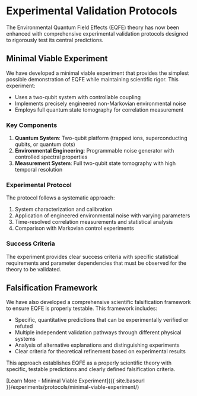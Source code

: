 # Experimental Validation Protocols

The Environmental Quantum Field Effects (EQFE) theory has now been enhanced with comprehensive experimental validation protocols designed to rigorously test its central predictions.

## Minimal Viable Experiment

We have developed a minimal viable experiment that provides the simplest possible demonstration of EQFE while maintaining scientific rigor. This experiment:

- Uses a two-qubit system with controllable coupling
- Implements precisely engineered non-Markovian environmental noise
- Employs full quantum state tomography for correlation measurement

### Key Components

1. **Quantum System**: Two-qubit platform (trapped ions, superconducting qubits, or quantum dots)
2. **Environmental Engineering**: Programmable noise generator with controlled spectral properties
3. **Measurement System**: Full two-qubit state tomography with high temporal resolution

### Experimental Protocol

The protocol follows a systematic approach:

1. System characterization and calibration
2. Application of engineered environmental noise with varying parameters
3. Time-resolved correlation measurements and statistical analysis
4. Comparison with Markovian control experiments

### Success Criteria

The experiment provides clear success criteria with specific statistical requirements and parameter dependencies that must be observed for the theory to be validated.

## Falsification Framework

We have also developed a comprehensive scientific falsification framework to ensure EQFE is properly testable. This framework includes:

- Specific, quantitative predictions that can be experimentally verified or refuted
- Multiple independent validation pathways through different physical systems
- Analysis of alternative explanations and distinguishing experiments
- Clear criteria for theoretical refinement based on experimental results

This approach establishes EQFE as a properly scientific theory with specific, testable predictions and clearly defined falsification criteria.

[Learn More - Minimal Viable Experiment]({{ site.baseurl }}/experiments/protocols/minimal-viable-experiment/)
<!-- Falsification framework documentation coming soon -->
